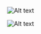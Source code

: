 ![Alt text](https://lh4.googleusercontent.com/-ZLsMCAjN3MA/UgBhbOUdG3I/AAAAAAAAEeA/NGWEygWvrow/w636-h534-no/SmoothOperatorColorScheme.png)


![Alt text](https://lh6.googleusercontent.com/-NgWnj1TNApI/UgBknojxC0I/AAAAAAAAEek/kqc6BjbZRO0/w669-h561-no/SmoothOperatorNavy.png)
